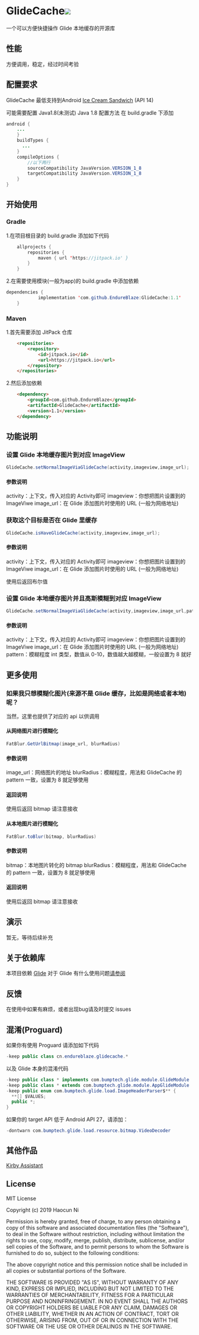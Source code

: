 # GlideCache[![](https://jitpack.io/v/EndureBlaze/GlideCache.svg)](https://jitpack.io/#EndureBlaze/GlideCache)
一个可以方便快捷操作 Glide 本地缓存的开源库
## 性能
方便调用，稳定，经过时间考验
## 配置要求
GlideCache 最低支持到Android [Ice Cream Sandwich](https://developer.android.com/about/versions/android-4.0-highlights.html) (API 14)

可能需要配置 Java1.8(未测试)
Java 1.8 配置方法
在 build.gradle 下添加
``` Java
android {
    ...
    }
    buildTypes {
      ...
    }
    compileOptions {
        //以下两行
        sourceCompatibility JavaVersion.VERSION_1_8
        targetCompatibility JavaVersion.VERSION_1_8
    }
}
```
## 开始使用
### Gradle
1.在项目根目录的 build.gradle 添加如下代码
``` Java
	allprojects {
		repositories {
			maven { url 'https://jitpack.io' }
		}
	}
```
2.在需要使用模块(一般为app)的 build.gradle 中添加依赖
``` Java
dependencies {
	        implementation 'com.github.EndureBlaze:GlideCache:1.1'
	}
```
### Maven
1.首先需要添加 JitPack 仓库
``` HTML
    <repositories>
		<repository>
		    <id>jitpack.io</id>
		    <url>https://jitpack.io</url>
		</repository>
	</repositories>
```
2.然后添加依赖
``` HTML
	<dependency>
	    <groupId>com.github.EndureBlaze</groupId>
	    <artifactId>GlideCache</artifactId>
	    <version>1.1</version>
	</dependency>
```
## 功能说明
### 设置 Glide 本地缓存图片到对应 ImageView
``` Java
GlideCache.setNormalImageViaGlideCache(activity,imageview,image_url);
```
#### 参数说明
activity：上下文，传入对应的 Activity即可
imageview：你想把图片设置到的 ImageViwe
image_url：在 Glide 添加图片时使用的 URL (一般为网络地址)

### 获取这个目标是否在 Glide 里缓存
``` Java
GlideCache.isHaveGlideCache(activity,imageview,image_url);
```
#### 参数说明
activity：上下文，传入对应的 Activity即可
imageview：你想把图片设置到的 ImageViwe
image_url：在 Glide 添加图片时使用的 URL (一般为网络地址)

使用后返回布尔值

### 设置 Glide 本地缓存图片并且高斯模糊到对应 ImageView
``` Java
GlideCache.setNormalImageViaGlideCache(activity,imageview,image_url,pattern);
```
#### 参数说明
activity：上下文，传入对应的 Activity即可
imageview：你想把图片设置到的 ImageViwe
image_url：在 Glide 添加图片时使用的 URL (一般为网络地址)
pattern：模糊程度 int 类型，数值从 0-10，数值越大越模糊，一般设置为 8 就好

## 更多使用
### 如果我只想模糊化图片(来源不是 Glide 缓存，比如是网络或者本地)呢？
当然，这里也提供了对应的 api 以供调用
#### 从网络图片进行模糊化
``` Java
FatBlur.GetUrlBitmap(image_url, blurRadius)
```
#### 参数说明
image_url：网络图片的地址
blurRadius：模糊程度，用法和 GlideCache 的 pattern 一致，设置为 8 就足够使用
#### 返回说明
使用后返回 bitmap 请注意接收

#### 从本地图片进行模糊化
``` Java
FatBlur.toBlur(bitmap, blurRadius)
```
#### 参数说明
bitmap：本地图片转化的 bitmap
blurRadius：模糊程度，用法和 GlideCache 的 pattern 一致，设置为 8 就足够使用
#### 返回说明
使用后返回 bitmap 请注意接收

## 演示
暂无，等待后续补充

## 关于依赖库
本项目依赖 [Glide](https://github.com/bumptech/glide) 对于 Glide 有什么使用问题[请参阅](https://muyangmin.github.io/glide-docs-cn/)

## 反馈
在使用中如果有麻烦，或者出现bug请及时提交 issues

## 混淆(Proguard)
如果你有使用 Proguard 请添加如下代码
``` Java
-keep public class cn.endureblaze.glidecache.*
```
以及 Glide 本身的混淆代码
``` Java
-keep public class * implements com.bumptech.glide.module.GlideModule
-keep public class * extends com.bumptech.glide.module.AppGlideModule
-keep public enum com.bumptech.glide.load.ImageHeaderParser$** {
  **[] $VALUES;
  public *;
}
```
如果你的 target API 低于 Android API 27，请添加：
``` Java
-dontwarn com.bumptech.glide.load.resource.bitmap.VideoDecoder
```
## 其他作品
[Kirby Assistant](https://github.com/EndureBlaze/Kirby-Assistant)

License
-------
MIT License

Copyright (c) 2019 Haocun Ni

Permission is hereby granted, free of charge, to any person obtaining a copy
of this software and associated documentation files (the "Software"), to deal
in the Software without restriction, including without limitation the rights
to use, copy, modify, merge, publish, distribute, sublicense, and/or sell
copies of the Software, and to permit persons to whom the Software is
furnished to do so, subject to the following conditions:

The above copyright notice and this permission notice shall be included in all
copies or substantial portions of the Software.

THE SOFTWARE IS PROVIDED "AS IS", WITHOUT WARRANTY OF ANY KIND, EXPRESS OR
IMPLIED, INCLUDING BUT NOT LIMITED TO THE WARRANTIES OF MERCHANTABILITY,
FITNESS FOR A PARTICULAR PURPOSE AND NONINFRINGEMENT. IN NO EVENT SHALL THE
AUTHORS OR COPYRIGHT HOLDERS BE LIABLE FOR ANY CLAIM, DAMAGES OR OTHER
LIABILITY, WHETHER IN AN ACTION OF CONTRACT, TORT OR OTHERWISE, ARISING FROM,
OUT OF OR IN CONNECTION WITH THE SOFTWARE OR THE USE OR OTHER DEALINGS IN THE
SOFTWARE.